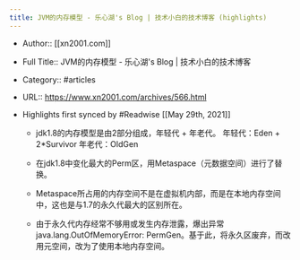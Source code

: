 ```yaml
---
title: JVM的内存模型 - 乐心湖's Blog | 技术小白的技术博客 (highlights)
---
```


- Author:: [[xn2001.com]]

- Full Title:: JVM的内存模型 - 乐心湖's Blog | 技术小白的技术博客

- Category:: #articles

- URL:: https://www.xn2001.com/archives/566.html

- Highlights first synced by #Readwise [[May 29th, 2021]]
	 - jdk1.8的内存模型是由2部分组成，年轻代 + 年老代。
年轻代：Eden + 2*Survivor
年老代：OldGen

	 - 在jdk1.8中变化最大的Perm区，用Metaspace（元数据空间）进行了替换。

	 - Metaspace所占用的内存空间不是在虚拟机内部，而是在本地内存空间中，这也是与1.7的永久代最大的区别所在。

	 - 由于永久代内存经常不够用或发生内存泄露，爆出异常java.lang.OutOfMemoryError: PermGen。基于此，将永久区废弃，而改用元空间，改为了使用本地内存空间。
